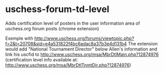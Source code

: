 # uschess-forum-td-level
Adds certification level of posters in the user information area of uschess.org forum posts (chrome extension)

Exemple with http://www.uschess.org/forums/viewtopic.php?f=2&t=20708&sid=e4a531822f4bc6adac8a37b3e4d131b4
The extension would add "National Tournament Director" below Allen's information and link his uscfid to http://www.uschess.org/msa/MbrDtlMain.php?12874976 (certification level info available at: http://www.uschess.org/msa/MbrDtlTnmtDir.php?12874976)